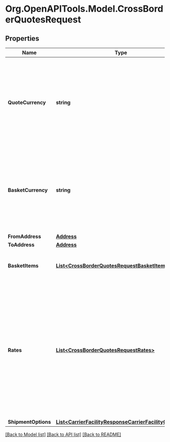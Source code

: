 
# Org.OpenAPITools.Model.CrossBorderQuotesRequest

## Properties

Name | Type | Description | Notes
------------ | ------------- | ------------- | -------------
**QuoteCurrency** | **string** | The currency to return the quote in. Use three uppercase letters, per the ISO currency code (ISO 4217). For example- USD, CAD, or EUR | 
**BasketCurrency** | **string** | The default currency of the basket. Use three uppercase letters, per the ISO currency code (ISO 4217). For example- USD, CAD, or EUR | 
**FromAddress** | [**Address**](Address.md) |  | [optional] 
**ToAddress** | [**Address**](Address.md) |  | 
**BasketItems** | [**List&lt;CrossBorderQuotesRequestBasketItems&gt;**](CrossBorderQuotesRequestBasketItems.md) | The items in the buyer&#39;s shopping basket. | 
**Rates** | [**List&lt;CrossBorderQuotesRequestRates&gt;**](CrossBorderQuotesRequestRates.md) | Specifies the carrier, service, parcel, and other information. In a response, this field also contains the service charges. Importatn- In a request, the rates array can contain only one rates object. | 
**ShipmentOptions** | [**List&lt;CarrierFacilityResponseCarrierFacilityOptions&gt;**](CarrierFacilityResponseCarrierFacilityOptions.md) |  | [optional] 

[[Back to Model list]](../README.md#documentation-for-models)
[[Back to API list]](../README.md#documentation-for-api-endpoints)
[[Back to README]](../README.md)

